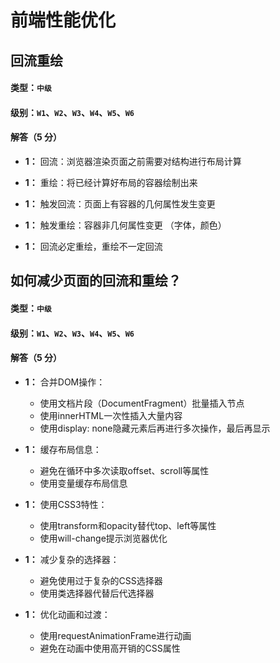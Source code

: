 # 前端性能优化

## 回流重绘

#### 类型：`中级`

#### 级别：`W1`、`W2`、`W3`、`W4`、`W5`、`W6`

#### 解答（5 分）

- **1：** 回流：浏览器渲染页面之前需要对结构进行布局计算
- **1：** 重绘：将已经计算好布局的容器绘制出来

- **1：** 触发回流：页面上有容器的几何属性发生变更
- **1：** 触发重绘：容器非几何属性变更 （字体，颜色）

- **1：** 回流必定重绘，重绘不一定回流

## 如何减少页面的回流和重绘？

#### 类型：`中级`

#### 级别：`W1`、`W2`、`W3`、`W4`、`W5`、`W6`

#### 解答（5 分）

- **1：** 合并DOM操作：
  + 使用文档片段（DocumentFragment）批量插入节点
  + 使用innerHTML一次性插入大量内容
  + 使用display: none隐藏元素后再进行多次操作，最后再显示

- **1：** 缓存布局信息：
  + 避免在循环中多次读取offset、scroll等属性
  + 使用变量缓存布局信息

- **1：** 使用CSS3特性：
  + 使用transform和opacity替代top、left等属性
  + 使用will-change提示浏览器优化

- **1：** 减少复杂的选择器：
  + 避免使用过于复杂的CSS选择器
  + 使用类选择器代替后代选择器

- **1：** 优化动画和过渡：
  + 使用requestAnimationFrame进行动画
  + 避免在动画中使用高开销的CSS属性
